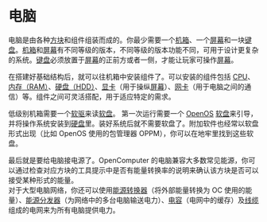 # 电脑

电脑是由各种[方块](../block/index.md)和组件组装而成的。你最少需要一个[机箱](../block/case1.md)、一个[屏幕](../block/screen1.md)和一块[键盘](../block/keyboard.md)。[机箱](../block/case1.md)和[屏幕](../block/screen1.md)有不同等级的版本，不同等级的版本功能不同，可用于设计更复杂的系统。[键盘](../block/keyboard.md)必须放置于[屏幕](../block/screen1.md)的正前方或者一侧，才能让玩家可操作[屏幕](../block/screen1.md)。

在搭建好基础结构后，就可以往机箱中安装组件了。可以安装的组件包括 [CPU](../item/cpu1.md)、[内存（RAM）](../item/ram1.md)、[硬盘（HDD）](../item/hdd1.md)、[显卡](../item/graphicsCard1.md)（用于操纵[屏幕](../block/screen1.md)）、[网卡](../item/lanCard.md)（用于电脑之间的通信）等。组件之间可灵活搭配，用于适应特定的需求。

低级别机箱需要一个[软驱](../block/diskDrive.md)来读[软盘](../item/floppy.md)。 第一次运行需要一个 [OpenOS](openOS.md) [软盘](../item/floppy.md)来引导，并将操作系统安装到[硬盘](../item/hdd1.md)里。装好系统后就不需要软盘了。附加软件也经常以软盘形式出现（比如 OpenOS 使用的包管理器 OPPM），你可以在地牢里找到这些软盘。

最后就是要给电脑接电源了。OpenComputer 的电脑兼容大多数常见能源，你可以通过检查对应方块的工具提示中是否有能量转换率的说明来确认该方块是否可以接受某种形式的能量。  
对于大型电脑网络，你还可以使用[能源转换器](../block/powerConverter.md)（将外部能量转换为 OC 使用的能量）、[能源分发器](../block/powerDistributor.md)（为网络中的多台电脑输送电力）、[电容](../block/capacitor.md)（电网中的缓存）及[线缆](../block/cable.md)组成的电网来为所有电脑提供电力。
